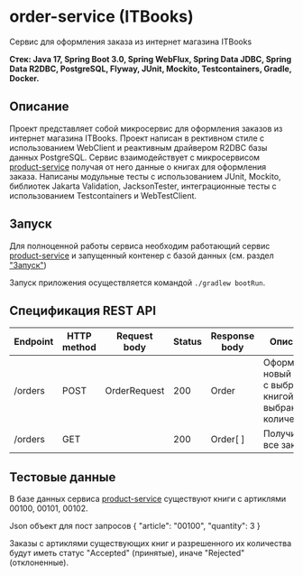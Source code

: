# order-service (ITBooks)
Сервис для оформления заказа из интернет магазина ITBooks

**Стек: Java 17, Spring Boot 3.0, Spring WebFlux, Spring Data JDBC, Spring Data R2DBC, PostgreSQL, Flyway, JUnit, Mockito, Testcontainers, Gradle, Docker.**
## Описание
Проект представляет собой микросервис для оформления заказов из интернет магазина ITBooks. 
Проект написан в рективном стиле с использованием WebClient и реактивным драйвером R2DBC базы данных PostgreSQL.
Сервис взаимодействует с микросервисом [product-service](https://github.com/ArtJDev/product-service) получая от него данные о книгах для оформления заказа.
Написаны модульные тесты с использованием JUnit, Mockito, библиотек Jakarta Validation, JacksonTester, интеграционные тесты с использованием Testcontainers и WebTestClient.
## Запуск
Для полноценной работы сервиса необходим работающий сервис [product-service](https://github.com/ArtJDev/product-service) 
и запущенный контенер с базой данных (см. раздел ["Запуск"](https://github.com/ArtJDev/product-service/blob/main/README.md#запуск))

Запуск приложения осуществляется командой `./gradlew bootRun`.
## Спецификация REST API
| Endpoint | HTTP method | Request body | Status | Response body | Описание |
|------------------|--------|--------------|-----|----------|-----------------------------------------------------------------|
| /orders          |  POST  | OrderRequest | 200 | Order    |	Оформить новый заказ с выбранной книгой и выбранным количеством |
| /orders          |  GET   |	             | 200 | Order[ ]	|	Получить все заказы |

## Тестовые данные
В базе данных сервиса [product-service](https://github.com/ArtJDev/product-service) существуют книги с артиклями 00100, 00101, 00102.

Json объект для пост запросов {
    "article": "00100",
    "quantity": 3
}

Заказы с артиклями существующих книг и разрешенного их количества будут иметь статус "Accepted" (принятые), иначе "Rejected" (отклоненные).
